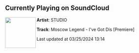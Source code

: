 ## Currently Playing on SoundCloud

[<img align="left" width="100" src="https://i1.sndcdn.com/artworks-khNFOBtsIW97BepS-ee9FbQ-t500x500.jpg">](https://soundcloud.com/wearestudio/moscow-legend-ive-got-dis-premiere)

**Artist**: STUDIO 

**Track**: Moscow Legend - I've Got Dis [Premiere]

Last updated at 03/25/2024 13:14
